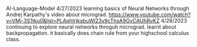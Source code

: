 AI-Language-Model
4/27/2023
learning basics of Neural Networks through Andrej Karpathy's video about micrograd. 
https://www.youtube.com/watch?v=VMj-3S1tku0&list=PLAqhIrjkxbuWI23v9cThsA9GvCAUhRvKZ
4/28/2023
continuing to explore neural networks throguh micrograd. learnt about backpropagation. it basically does chain rule from your highschool calculus class. 
